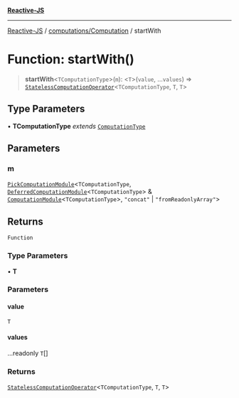 [**Reactive-JS**](../../../README.md)

***

[Reactive-JS](../../../README.md) / [computations/Computation](../README.md) / startWith

# Function: startWith()

> **startWith**\<`TComputationType`\>(`m`): \<`T`\>(`value`, ...`values`) => [`StatelessComputationOperator`](../../type-aliases/StatelessComputationOperator.md)\<`TComputationType`, `T`, `T`\>

## Type Parameters

• **TComputationType** *extends* [`ComputationType`](../../type-aliases/ComputationType.md)

## Parameters

### m

[`PickComputationModule`](../../type-aliases/PickComputationModule.md)\<`TComputationType`, [`DeferredComputationModule`](../../interfaces/DeferredComputationModule.md)\<`TComputationType`\> & [`ComputationModule`](../../interfaces/ComputationModule.md)\<`TComputationType`\>, `"concat"` \| `"fromReadonlyArray"`\>

## Returns

`Function`

### Type Parameters

• **T**

### Parameters

#### value

`T`

#### values

...readonly `T`[]

### Returns

[`StatelessComputationOperator`](../../type-aliases/StatelessComputationOperator.md)\<`TComputationType`, `T`, `T`\>

